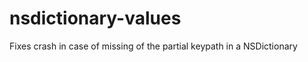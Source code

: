 nsdictionary-values
===================

Fixes crash in case of missing of the partial keypath in a NSDictionary
